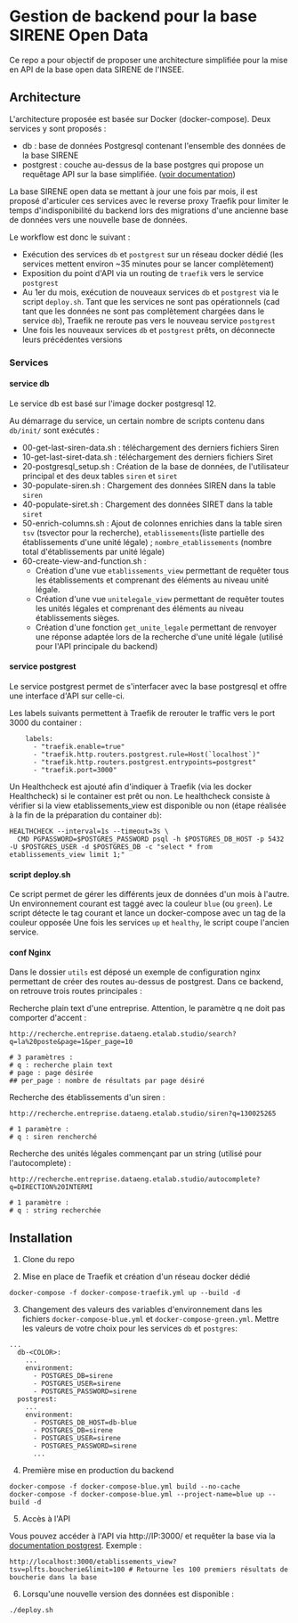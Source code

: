 # Gestion de backend pour la base SIRENE Open Data

Ce repo a pour objectif de proposer une architecture simplifiée pour la mise en API de la base open data SIRENE de l'INSEE.

## Architecture

L'architecture proposée est basée sur Docker (docker-compose). Deux services y sont proposés : 
- db : base de données Postgresql contenant l'ensemble des données de la base SIRENE
- postgrest : couche au-dessus de la base postgres qui propose un requêtage API sur la base simplifiée. ([voir documentation](http://postgrest.org/))

La base SIRENE open data se mettant à jour une fois par mois, il est proposé d'articuler ces services avec le reverse proxy Traefik pour limiter le temps d'indisponibilité du backend lors des migrations d'une ancienne base de données vers une nouvelle base de données.

Le workflow est donc le suivant : 
- Exécution des services ```db``` et ```postgrest``` sur un réseau docker dédié (les services mettent environ ~35 minutes pour se lancer complètement)
- Exposition du point d'API via un routing de ```traefik``` vers le service ```postgrest```
- Au 1er du mois, exécution de nouveaux services ```db``` et ```postgrest``` via le script ```deploy.sh```. Tant que les services ne sont pas opérationnels (cad tant que les données ne sont pas complètement chargées dans le service ```db```), Traefik ne reroute pas vers le nouveau service ```postgrest```
- Une fois les nouveaux services ```db``` et ```postgrest``` prêts, on déconnecte leurs précédentes versions 

### Services

#### service db

Le service db est basé sur l'image docker postgresql 12. 

Au démarrage du service, un certain nombre de scripts contenu dans ```db/init/``` sont exécutés : 
- 00-get-last-siren-data.sh : téléchargement des derniers fichiers Siren
- 10-get-last-siret-data.sh : téléchargement des derniers fichiers Siret
- 20-postgresql_setup.sh : Création de la base de données, de l'utilisateur principal et des deux tables ```siren``` et ```siret```
- 30-populate-siren.sh : Chargement des données SIREN dans la table ```siren```
- 40-populate-siret.sh : Chargement des données SIRET dans la table ```siret```
- 50-enrich-columns.sh : Ajout de colonnes enrichies dans la table siren ```tsv``` (tsvector pour la recherche), ```etablissements```(liste partielle des établissements d'une unité légale) ; ```nombre_etablissements``` (nombre total d'établissements par unité légale)
- 60-create-view-and-function.sh : 
  - Création d'une vue ```etablissements_view``` permettant de requêter tous les établissements et comprenant des éléments au niveau unité légale.
  - Création d'une vue ```unitelegale_view``` permettant de requêter toutes les unités légales et comprenant des éléments au niveau établissements sièges.
  - Création d'une fonction ```get_unite_legale``` permettant de renvoyer une réponse adaptée lors de la recherche d'une unité légale (utilisé pour l'API principale du backend)

#### service postgrest

Le service postgrest permet de s'interfacer avec la base postgresql et offre une interface d'API sur celle-ci.

Les labels suivants permettent à Traefik de rerouter le traffic vers le port 3000 du container : 
```
    labels:
      - "traefik.enable=true"
      - "traefik.http.routers.postgrest.rule=Host(`localhost`)"
      - "traefik.http.routers.postgrest.entrypoints=postgrest"
      - "traefik.port=3000"
```

Un Healthcheck est ajouté afin d'indiquer à Traefik (via les docker Healthcheck) si le container est prêt ou non. Le healthcheck consiste à vérifier si la view etablissements_view est disponible ou non (étape réalisée à la fin de la préparation du container ```db```): 

```
HEALTHCHECK --interval=1s --timeout=3s \
  CMD PGPASSWORD=$POSTGRES_PASSWORD psql -h $POSTGRES_DB_HOST -p 5432 -U $POSTGRES_USER -d $POSTGRES_DB -c "select * from etablissements_view limit 1;"
```

#### script deploy.sh

Ce script permet de gérer les différents jeux de données d'un mois à l'autre. Un environnement courant est taggé avec la couleur ```blue``` (ou ```green```). Le script détecte le tag courant et lance un docker-compose avec un tag de la couleur opposée Une fois les services ```up``` et ```healthy```, le script coupe l'ancien service.

#### conf Nginx

Dans le dossier ```utils``` est déposé un exemple de configuration nginx permettant de créer des routes au-dessus de postgrest. Dans ce backend, on retrouve trois routes principales : 

Recherche plain text d'une entreprise. Attention, le paramètre q ne doit pas comporter d'accent :
```
http://recherche.entreprise.dataeng.etalab.studio/search?q=la%20poste&page=1&per_page=10

# 3 paramètres :
# q : recherche plain text
# page : page désirée
## per_page : nombre de résultats par page désiré
```

Recherche des établissements d'un siren :
```
http://recherche.entreprise.dataeng.etalab.studio/siren?q=130025265

# 1 paramètre :
# q : siren rencherché
```

Recherche des unités légales commençant par un string (utilisé pour l'autocomplete) :
```
http://recherche.entreprise.dataeng.etalab.studio/autocomplete?q=DIRECTION%20INTERMI

# 1 paramètre :
# q : string recherchée
```


## Installation

1. Clone du repo

2. Mise en place de Traefik et création d'un réseau docker dédié

```
docker-compose -f docker-compose-traefik.yml up --build -d
```

3. Changement des valeurs des variables d'environnement dans les fichiers ```docker-compose-blue.yml``` et ```docker-compose-green.yml```. Mettre les valeurs de votre choix pour les services ```db``` et ```postgres```:

```
...
  db-<COLOR>:
    ...
    environment:
      - POSTGRES_DB=sirene
      - POSTGRES_USER=sirene
      - POSTGRES_PASSWORD=sirene
  postgrest:
    ...
    environment:
      - POSTGRES_DB_HOST=db-blue
      - POSTGRES_DB=sirene
      - POSTGRES_USER=sirene
      - POSTGRES_PASSWORD=sirene
      ...
```

4. Première mise en production du backend 

```
docker-compose -f docker-compose-blue.yml build --no-cache
docker-compose -f docker-compose-blue.yml --project-name=blue up --build -d
```

5. Accès à l'API

Vous pouvez accéder à l'API via http://IP:3000/ et requêter la base via la [documentation postgrest](http://postgrest.org/).
Exemple :
```
http://localhost:3000/etablissements_view?tsv=plfts.boucherie&limit=100 # Retourne les 100 premiers résultats de boucherie dans la base
```

6. Lorsqu'une nouvelle version des données est disponible : 

```
./deploy.sh
```

